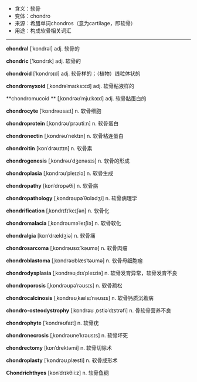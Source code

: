 - <span class="definition">含义：软骨</span>
- <span class="definition">变体：chondro</span>
- <span class="definition">来源：希腊单词chondros（意为cartilage，即软骨）</span>
- <span class="definition">用途：构成软骨相关词汇</span>


---


<span class="vocabulary">**chondral**</span> [ˈkɒndrəl] adj. 软骨的

<span class="vocabulary">**chondric**</span> ['kɒndrɪk] adj. 软骨的

<span class="vocabulary">**chondroid**</span> [ˈkɒndrɔɪd] adj. 软骨样的；（植物）线粒体状的

<span class="vocabulary">**chondromyxoid**</span> [ˌkɒndrəˈmaɪksɔɪd] adj. 软骨粘液样的

<span class="vocabulary">**chondromucoid **</span> [ˌkɒndrəʊˈmjuːkɔɪd] adj. 软骨黏蛋白的

<span class="vocabulary">**chondrocyte**</span> [ˈkɒndrəʊsaɪt] n. 软骨细胞

<span class="vocabulary">**chondroprotein**</span> [ˌkɒndrəʊˈprəʊtiːn] n. 软骨蛋白

<span class="vocabulary">**chondronectin**</span> [ˌkɒndrəʊˈnektɪn] n. 软骨粘连蛋白

<span class="vocabulary">**chondroitin**</span> [kɒnˈdrəʊɪtɪn] n. 软骨素

<span class="vocabulary">**chondrogenesis**</span> [ˌkɒndrəʊˈdʒenəsɪs] n. 软骨的形成

<span class="vocabulary">**chondroplasia**</span> [ˌkɒndrəʊˈpleɪziə] n. 软骨生成

<span class="vocabulary">**chondropathy**</span> [kɒnˈdrɒpəθi] n. 软骨病

<span class="vocabulary">**chondropathology**</span> [ˌkɒndrəʊpəˈθɒlədʒi] n. 软骨病理学

<span class="vocabulary">**chondrification**</span> [ˌkɒndrɪfɪˈkeɪʃən] n. 软骨化

<span class="vocabulary">**chondromalacia**</span> [ˌkɒndrəʊməˈleɪʃiə] n. 软骨软化

<span class="vocabulary">**chondralgia**</span> [kɒnˈdrældʒiə] n. 软骨痛

<span class="vocabulary">**chondrosarcoma**</span> [ˌkɒndrəʊsɑːˈkəʊmə] n. 软骨肉瘤

<span class="vocabulary">**chondroblastoma**</span> [ˌkɒndrəʊblæsˈtəʊmə] n. 软骨母细胞瘤

<span class="vocabulary">**chondrodysplasia**</span> [ˌkɒndrəʊˌdɪsˈpleɪziə] n. 软骨发育异常，软骨发育不良

<span class="vocabulary">**chondroporosis**</span> [ˌkɒndrəʊpəˈrəʊsɪs] n. 软骨疏松

<span class="vocabulary">**chondrocalcinosis**</span> [ˌkɒndrəʊˌkælsɪˈnəʊsɪs] n. 软骨钙质沉着病

<span class="vocabulary">**chondro-osteodystrophy**</span> [ˌkɒndrəʊ ˌɒstiəˈdɪstrəfi] n. 骨软骨营养不良

<span class="vocabulary">**chondrophyte**</span> [ˈkɒndrəʊfaɪt] n. 软骨疣

<span class="vocabulary">**chondronecrosis**</span> [ˌkɒndrəʊneˈkrəʊsɪs] n. 软骨坏死

<span class="vocabulary">**chondrectomy**</span> [kɒnˈdrektəmi] n. 软骨切除术

<span class="vocabulary">**chondroplasty**</span> [ˈkɒndrəʊˌplæsti] n. 软骨成形术

<span class="vocabulary">**Chondrichthyes**</span> [kɒnˈdrɪkθiiːz] n. 软骨鱼纲
